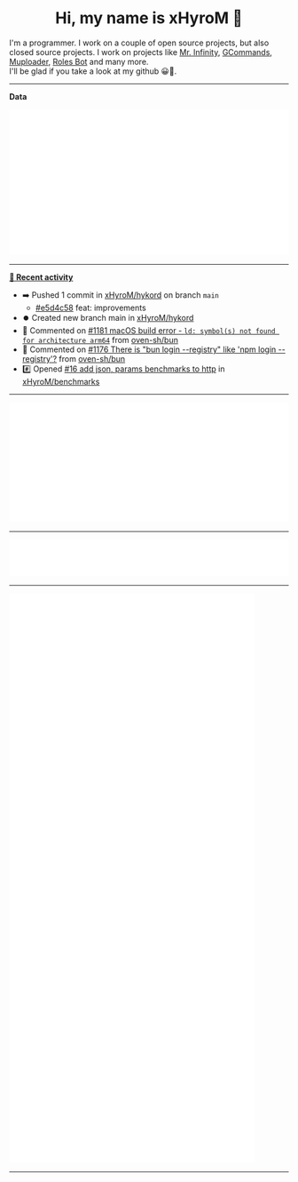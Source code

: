 <p align="center">
    <!-- <img src="https://avatars.githubusercontent.com/u/56601352" width="192" alt="hyro's pfp" /> -->
    <h1 align="center">Hi, my name is xHyroM 👋</h1>
</p>

I'm a programmer. I work on a couple of open source projects, but also closed source projects. I work on projects like [Mr. Infinity](https://discord.com/oauth2/authorize?client_id=720321585625694239&scope=bot%20applications.commands&permissions=8&redirect_uri=https://blobs.gq/imanager&prompt=consent&response_type=code), [GCommands](https://github.com/Garlic-Team/GCommands), [Muploader](https://github.com/xHyroM/Muploader), [Roles Bot](https://github.com/xHyroM/roles-bot) and many more.  
I'll be glad if you take a look at my github 😀👀.

___
**Data**

<img src="https://github.com/xHyroM/xHyroM/blob/master/.cache/base.svg">

___

**[📰 Recent activity](https://github.com/xHyroM)**
* ➡️ Pushed 1 commit in [xHyroM/hykord](https://github.com/xHyroM/hykord) on branch `main`
  * [#e5d4c58](https://github.com/xHyroM/hykord/commit/e5d4c58) feat: improvements
* ⏺️ Created new branch main in [xHyroM/hykord](https://github.com/xHyroM/hykord)
* 💬 Commented on [#1181 macOS build error - `ld: symbol(s) not found for architecture arm64`](https://github.com/oven-sh/bun/issues/1181) from [oven-sh/bun](https://github.com/oven-sh/bun)
* 💬 Commented on [#1176 There is &#34;bun login --registry&#34;  like &#39;npm login --registry&#39;?](https://github.com/oven-sh/bun/issues/1176) from [oven-sh/bun](https://github.com/oven-sh/bun)
* #️⃣ Opened [#16 add json, params benchmarks to http](https://github.com/xHyroM/benchmarks/issues/16) in [xHyroM/benchmarks](https://github.com/xHyroM/benchmarks)


___

<img src="https://github.com/xHyroM/xHyroM/blob/master/.cache/isocalendar.svg">

___

<img src="https://github.com/xHyroM/xHyroM/blob/master/.cache/languages.svg">

___

<img src="https://github.com/xHyroM/xHyroM/blob/master/.cache/achievements.svg">

___
